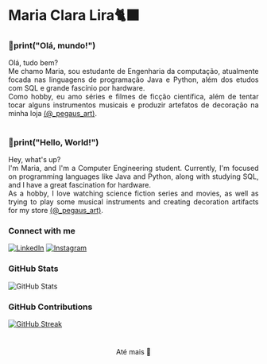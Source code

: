 <h1>
<span>Maria Clara Lira🐈‍⬛</span>
</h1>

### 🐍print("Olá, mundo!")
<p align="justify">
Olá, tudo bem?
<br>
Me chamo Maria, sou estudante de Engenharia da computação, atualmente focada nas linguagens de programação Java e Python, além dos etudos com SQL e grande fascínio por hardware.
<br>
 Como hobby, eu amo séries e filmes de ficção científica, além de tentar tocar alguns instrumentos musicais e produzir artefatos de decoração na minha loja <a href="https://www.instagram.com/_pegasus_art?utm_source=ig_web_button_share_sheet&igsh=ZDNlZDc0MzIxNw==">(@_pegaus_art)</a>.</p>

<h1> </h1>

### 🐍print("Hello, World!")
<p align="justify">Hey, what's up?
<br>I'm Maria, and I'm a Computer Engineering student. Currently, I'm focused on programming languages like Java and Python, along with studying SQL, and I have a great fascination for hardware.
<br>
As a hobby, I love watching science fiction series and movies, as well as trying to play some musical instruments and creating decoration artifacts for my store <a href="https://www.instagram.com/_pegasus_art?utm_source=ig_web_button_share_sheet&igsh=ZDNlZDc0MzIxNw==">(@_pegaus_art)</a>.</p>
<!--
[![Preview](https://img.shields.io/badge/Portfolio-000?style=for-the-badge&logo=github&logoColor=FF00F6)](https://github.com/MariaClaraLira)
[![GitHub Page](https://img.shields.io/badge/MariaClaraLira.github.io-67136f?style=for-the-badge)](https://github.com/MariaClaraLira)
-->

### Connect with me

[![LinkedIn](https://img.shields.io/badge/-LinkedIn-7E03B3?style=for-the-badge&logo=linkedin&logoColor=fff&color:000)](https://www.linkedin.com/in/maria-clara-sousa-189a122b7)
[![Instagram](https://img.shields.io/badge/-Instagram-7E03B3?style=for-the-badge&logo=instagram&logoColor=fff&color:FFF)](https://www.instagram.com/_clira/)

### GitHub Stats

![GitHub Stats](https://github-readme-stats.vercel.app/api?username=MariaClaraLira&line_height=25&theme=dracula&bg_color=000&border_color=7E03B5&show_icons=true&icon_color=7E03B5&title_color=7E03B5&text_color=FFF&border_radius=37)

### GitHub Contributions

[![GitHub Streak](https://streak-stats.demolab.com/?user=MariaClaraLira&theme=bear&background=000&border=7E03B5&dates=FFF&border_radius=37)](https://git.io/streak-stats)
<h1>
</h1>
  <div align="center">Até mais 👋 </div>
